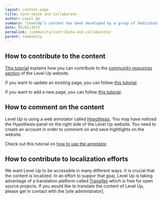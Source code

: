 ```yaml
---
layout: content-page
title: Contribute and Collaborate
author: Level Up
summary: "LevelUp’s content has been developed by a group of dedicated digital security trainers that are willingly sharing their knowledge in order to protect individuals working for greater rights and social justice. They also hope to improve their own training skills and content by interacting with other trainers who may modify and adapt the content that is available on this website. Our ask is that if you use the content in anyway, please provide comment and feedback on what you’ve used. We would also love to get new content connected to digital security training - if you have something you’d like to contribute to the site, please follow the instrutions below."
date: 05/01/2015
permalink: /community/contribute-and-collaborate/
parent: Community
---
```


## How to contribute to the content

[This tutorial](https://github.com/the-engine-room/level-up/wiki/How-to-Add-Content#adding-a-new-community-resource) explains how you can contribute to the [community resources section](https://the-engine-room.github.io/level-up/community/community-resources-and-tools/) of the Level Up website.

If you want to update an existing page, you can follow [this tutorial](https://github.com/the-engine-room/level-up/wiki/How-to-Edit-Content).

If you want to add a new page, you can follow [this tutorial](https://github.com/the-engine-room/level-up/wiki/How-to-Add-Content#adding-a-new-page).

## How to comment on the content

Level Up is using a web annotator called [Hypothesis](https://hypothes.is). You may have noticed the Hypothesis panel on the right side of the Level Up website. You need to create an account in order to comment on and save hightlights on the website.

Check out this tutorial on [how to use the annotator](https://github.com/the-engine-room/level-up/wiki/How-to-Use-Hypothesis).

## How to contribute to localization efforts

We want Level Up to be accessible in many different ways. It is crucial that the content is localized. In an effort to suppor that goal, Level Up is taking advantage of a translation platform called [Transifex](https://www.transifex.com/) which is free for open source projects. If you would like to translate the content of Level Up, please get in contact with the [site administrator].
